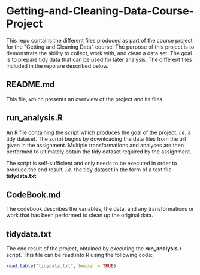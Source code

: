 # Getting-and-Cleaning-Data-Course-Project

This repo contains the different files produced as part of the course project for the "Getting and Cleaning Data" course. The purpose of this project is to demonstrate the ability to collect, work with, and clean a data set. The goal is to prepare tidy data that can be used for later analysis. The different files included in the repo are described below.

## README.md

This file, which presents an overview of the project and its files.

## run_analysis.R

An R file containing the script which produces the goal of the project, *i.e.* a tidy dataset. The script begins by downloading the data files from the url given in the assignment. Multiple transformations and analyses are then performed to ultimately obtain the tidy dataset required by the assignment.

The script is self-sufficient and only needs to be executed in order to produce the end result, *i.e.* the tidy dataset in the form of a text file **tidydata.txt**.

## CodeBook.md

The codebook describes the variables, the data, and any transformations or work that has been performed to clean up the original data.

## tidydata.txt

The end result of the project, obtained by executing the **run_analysis.r** script. This file can be read into R using the following code:

```R
read.table("tidydata.txt", header = TRUE)
```
